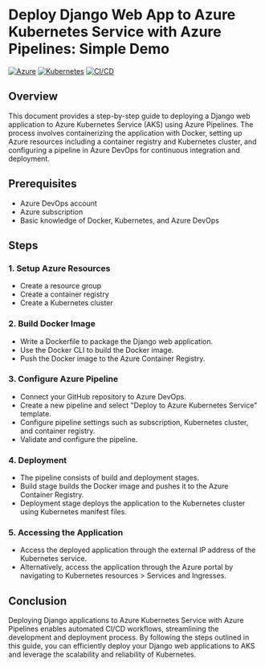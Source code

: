 # Deploy Django Web App to Azure Kubernetes Service with Azure Pipelines: Simple Demo
[![Azure](https://img.shields.io/badge/Azure-Cloud-blue?logo=microsoft-azure)](https://azure.microsoft.com/)
[![Kubernetes](https://img.shields.io/badge/Kubernetes-Orchestration-brightgreen?logo=kubernetes)](https://kubernetes.io/)
[![CI/CD](https://img.shields.io/badge/CI%2FCD-Pipelines-orange?logo=azure-devops)](https://azure.microsoft.com/services/devops/)


## Overview
This document provides a step-by-step guide to deploying a Django web application to Azure Kubernetes Service (AKS) using Azure Pipelines. The process involves containerizing the application with Docker, setting up Azure resources including a container registry and Kubernetes cluster, and configuring a pipeline in Azure DevOps for continuous integration and deployment.

## Prerequisites
- Azure DevOps account
- Azure subscription
- Basic knowledge of Docker, Kubernetes, and Azure DevOps

## Steps

### 1. Setup Azure Resources
- Create a resource group
- Create a container registry
- Create a Kubernetes cluster

### 2. Build Docker Image
- Write a Dockerfile to package the Django web application.
- Use the Docker CLI to build the Docker image.
- Push the Docker image to the Azure Container Registry.

### 3. Configure Azure Pipeline
- Connect your GitHub repository to Azure DevOps.
- Create a new pipeline and select "Deploy to Azure Kubernetes Service" template.
- Configure pipeline settings such as subscription, Kubernetes cluster, and container registry.
- Validate and configure the pipeline.

### 4. Deployment
- The pipeline consists of build and deployment stages.
- Build stage builds the Docker image and pushes it to the Azure Container Registry.
- Deployment stage deploys the application to the Kubernetes cluster using Kubernetes manifest files.

### 5. Accessing the Application
- Access the deployed application through the external IP address of the Kubernetes service.
- Alternatively, access the application through the Azure portal by navigating to Kubernetes resources > Services and Ingresses.

## Conclusion
Deploying Django applications to Azure Kubernetes Service with Azure Pipelines enables automated CI/CD workflows, streamlining the development and deployment process. By following the steps outlined in this guide, you can efficiently deploy your Django web applications to AKS and leverage the scalability and reliability of Kubernetes.
